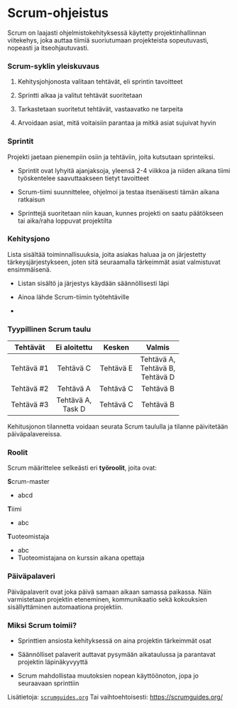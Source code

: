 # Scrum-ohjeistus

Scrum on laajasti ohjelmistokehityksessä käytetty projektinhallinnan viitekehys, joka auttaa tiimiä suoriutumaan projekteista sopeutuvasti, nopeasti ja itseohjautuvasti.

### Scrum-syklin yleiskuvaus

1. Kehitysjohjonosta valitaan tehtävät, eli sprintin tavoitteet

2. Sprintti alkaa ja valitut tehtävät suoritetaan

3. Tarkastetaan suoritetut tehtävät, vastaavatko ne tarpeita

4. Arvoidaan asiat, mitä voitaisiin parantaa ja mitkä asiat sujuivat hyvin

### Sprintit

Projekti jaetaan pienempiin osiin ja tehtäviin, joita kutsutaan sprinteiksi.

- Sprintit ovat lyhyitä ajanjaksoja, yleensä 2-4 viikkoa ja niiden aikana tiimi työskentelee saavuttaakseen tietyt tavoitteet

- Scrum-tiimi suunnittelee, ohjelmoi ja testaa itsenäisesti tämän aikana ratkaisun

- Sprinttejä suoritetaan niin kauan, kunnes projekti on saatu päätökseen tai aika/raha loppuvat projektilta

### Kehitysjono

Lista sisältää toiminnallisuuksia, joita asiakas haluaa ja on järjestetty tärkeysjärjestykseen, joten sitä seuraamalla tärkeimmät asiat valmistuvat ensimmäisenä.

- Listan sisältö ja järjestys käydään säännöllisesti läpi
- Ainoa lähde Scrum-tiimin työtehtäville

-

### Tyypillinen Scrum taulu

|  Tehtävät  |     Ei aloitettu     |  Kesken   |                 Valmis                 |
| :--------: | :------------------: | :-------: | :------------------------------------: |
| Tehtävä #1 |      Tehtävä C       | Tehtävä E | Tehtävä A, <br>Tehtävä B,<br>Tehtävä D |
| Tehtävä #2 |      Tehtävä A       | Tehtävä C |               Tehtävä B                |
| Tehtävä #3 | Tehtävä A,<br>Task D | Tehtävä C |               Tehtävä B                |

Kehitusjonon tilannetta voidaan seurata Scrum taululla ja tilanne päivitetään päiväpalavereissa.

### Roolit

Scrum määrittelee selkeästi eri **työroolit**, joita ovat:

**S**crum-master
- abcd

**T**iimi
- abc

**T**uoteomistaja
- abc
- Tuoteomistajana on kurssin aikana opettaja

### Päiväpalaveri

Päiväpalaverit ovat joka päivä samaan aikaan samassa paikassa. Näin varmistetaan projektin eteneminen, kommunikaatio sekä kokouksien sisällyttäminen automaationa projektiin.

### Miksi Scrum toimii?

- Sprinttien ansiosta kehityksessä on aina projektin tärkeimmät osat

- Säännölliset palaverit auttavat pysymään aikataulussa ja parantavat projektin läpinäkyvyyttä

- Scrum mahdollistaa muutoksien nopean käyttöönoton, jopa jo seuraavaan sprinttiin

Lisätietoja: [`scrumguides.org`](https://scrumguides.org/)
Tai vaihtoehtoisesti: https://scrumguides.org/

